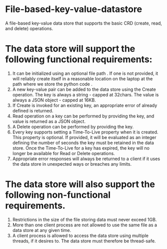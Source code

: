 # File-based-key-value-datastore

A file-based key-value data store that supports the basic CRD (create, read, and delete)
operations.


# The data store will support the following functional requirements:

1. It can be initialized using an optional file path . If one is not provided, it will reliably
create itself in a reasonable location on the laptop at the path where we store the python code .
2. A new key-value pair can be added to the data store using the Create operation. The key
is always a string - capped at 32chars. The value is always a JSON object - capped at
16KB.
3. If Create is invoked for an existing key, an appropriate error of already defined is returned.
4. Read operation on a key can be performed by providing the key, and value is returned as a JSON object.
5. A Delete operation can be performed by providing the key.
6. Every key supports setting a Time-To-Live property when it is created. This property is
optional. If provided, it will be evaluated as an integer defining the number of seconds
the key must be retained in the data store. Once the Time-To-Live for a key has expired,
the key will no longer be available for Read or Delete operations.
7. Appropriate error responses will always be returned to a client if it uses the data store in
unexpected ways or breaches any limits.


# The data store will also support the following non-functional requirements.
1. Restrictions in the size of the file storing data must never exceed 1GB.
2. More than one client process are not allowed to use the same file as a data store at any
given time.
3. A client process is allowed to access the data store using multiple threads, if it desires to.
The data store must therefore be thread-safe.
